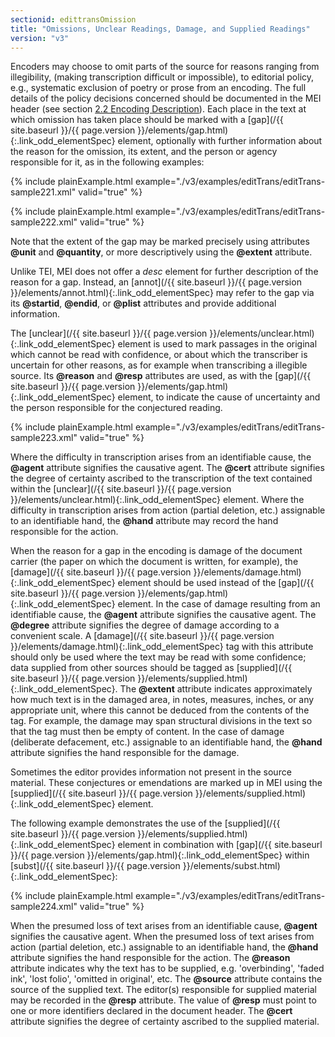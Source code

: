 ```yaml
---
sectionid: edittransOmission
title: "Omissions, Unclear Readings, Damage, and Supplied Readings"
version: "v3"
---
```




Encoders may choose to omit parts of the source for reasons ranging from illegibility,
(making transcription difficult or impossible), to editorial policy, e.g., systematic
exclusion of poetry or prose from an encoding. The full details of the policy decisions
concerned should be documented in the MEI header (see section <a class="link_ptr" title="Encoding Description" href="/{{ site.baseurl }}/{{ page.version }}/guidelines/header.html#headerEncodingDescription">2.2 Encoding Description</a>). Each place in the text at which omission has taken
place should be marked with a [gap](/{{ site.baseurl }}/{{ page.version }}/elements/gap.html){:.link_odd_elementSpec} element, optionally with further
information about the reason for the omission, its extent, and the person or agency
responsible for it, as in the following examples:

{% include plainExample.html example="./v3/examples/editTrans/editTrans-sample221.xml" valid="true" %}

{% include plainExample.html example="./v3/examples/editTrans/editTrans-sample222.xml" valid="true" %}


Note that the extent of the gap may be marked precisely using attributes **@unit**
and **@quantity**, or more descriptively using the **@extent** attribute.

Unlike TEI, MEI does not offer a *desc* element for further description of
the reason for a gap. Instead, an [annot](/{{ site.baseurl }}/{{ page.version }}/elements/annot.html){:.link_odd_elementSpec} may refer to the gap via its
**@startid**, **@endid**, or **@plist** attributes and provide
additional information.

The [unclear](/{{ site.baseurl }}/{{ page.version }}/elements/unclear.html){:.link_odd_elementSpec} element is used to mark passages in the original which
cannot be read with confidence, or about which the transcriber is uncertain for other
reasons, as for example when transcribing a illegible source. Its **@reason** and
**@resp** attributes are used, as with the [gap](/{{ site.baseurl }}/{{ page.version }}/elements/gap.html){:.link_odd_elementSpec} element, to
indicate the cause of uncertainty and the person responsible for the conjectured
reading.

{% include plainExample.html example="./v3/examples/editTrans/editTrans-sample223.xml" valid="true" %}


Where the difficulty in transcription arises from an identifiable cause, the
**@agent** attribute signifies the causative agent. The **@cert** attribute
signifies the degree of certainty ascribed to the transcription of the text contained
within
the [unclear](/{{ site.baseurl }}/{{ page.version }}/elements/unclear.html){:.link_odd_elementSpec} element. Where the difficulty in transcription arises from
action (partial deletion, etc.) assignable to an identifiable hand, the **@hand**
attribute may record the hand responsible for the action.

When the reason for a gap in the encoding is damage of the document carrier (the paper
on
which the document is written, for example), the [damage](/{{ site.baseurl }}/{{ page.version }}/elements/damage.html){:.link_odd_elementSpec} element should
be used instead of the [gap](/{{ site.baseurl }}/{{ page.version }}/elements/gap.html){:.link_odd_elementSpec} element. In the case of damage resulting
from an identifiable cause, the **@agent** attribute signifies the causative agent.
The **@degree** attribute signifies the degree of damage according to a convenient
scale. A [damage](/{{ site.baseurl }}/{{ page.version }}/elements/damage.html){:.link_odd_elementSpec} tag with this attribute should only be used where the
text may be read with some confidence; data supplied from other sources should be
tagged as
[supplied](/{{ site.baseurl }}/{{ page.version }}/elements/supplied.html){:.link_odd_elementSpec}. The **@extent** attribute indicates approximately
how much text is in the damaged area, in notes, measures, inches, or any appropriate
unit,
where this cannot be deduced from the contents of the tag. For example, the damage
may span
structural divisions in the text so that the tag must then be empty of content. In
the case
of damage (deliberate defacement, etc.) assignable to an identifiable hand, the
**@hand** attribute signifies the hand responsible for the damage.

Sometimes the editor provides information not present in the source material. These
conjectures or emendations are marked up in MEI using the [supplied](/{{ site.baseurl }}/{{ page.version }}/elements/supplied.html){:.link_odd_elementSpec}
element.

The following example demonstrates the use of the [supplied](/{{ site.baseurl }}/{{ page.version }}/elements/supplied.html){:.link_odd_elementSpec} element in
combination with [gap](/{{ site.baseurl }}/{{ page.version }}/elements/gap.html){:.link_odd_elementSpec} within [subst](/{{ site.baseurl }}/{{ page.version }}/elements/subst.html){:.link_odd_elementSpec}:

{% include plainExample.html example="./v3/examples/editTrans/editTrans-sample224.xml" valid="true" %}


When the presumed loss of text arises from an identifiable cause, **@agent**
signifies the causative agent. When the presumed loss of text arises from action (partial
deletion, etc.) assignable to an identifiable hand, the **@hand** attribute signifies
the hand responsible for the action. The **@reason** attribute indicates why the text
has to be supplied, e.g. 'overbinding', 'faded ink', 'lost folio', 'omitted in original',
etc. The **@source** attribute contains the source of the supplied text. The editor(s)
responsible for supplied material may be recorded in the **@resp** attribute. The
value of **@resp** must point to one or more identifiers declared in the document
header. The **@cert** attribute signifies the degree of certainty ascribed to the
supplied material.


